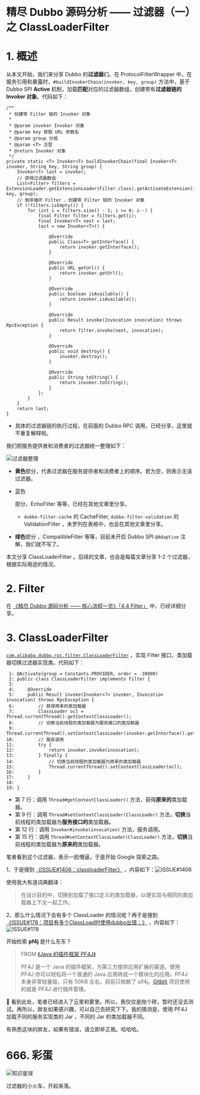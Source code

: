 # 精尽 Dubbo 源码分析 —— 过滤器（一）之 ClassLoaderFilter



# 1. 概述

从本文开始，我们来分享 Dubbo 的**过滤器**们。在 ProtocolFilterWrapper 中，在服务引用和暴露时，`#buildInvokerChain(invoker, key, group)` 方法中，基于 Dubbo SPI **Active** 机制，加载**匹配**对应的过滤器数组，创建带有**过滤器链的 Invoker 对象**。代码如下：

```
/**
 * 创建带 Filter 链的 Invoker 对象
 *
 * @param invoker Invoker 对象
 * @param key 获取 URL 参数名
 * @param group 分组
 * @param <T> 泛型
 * @return Invoker 对象
 */
private static <T> Invoker<T> buildInvokerChain(final Invoker<T> invoker, String key, String group) {
    Invoker<T> last = invoker;
    // 获得过滤器数组
    List<Filter> filters = ExtensionLoader.getExtensionLoader(Filter.class).getActivateExtension(invoker.getUrl(), key, group);
    // 倒序循环 Filter ，创建带 Filter 链的 Invoker 对象
    if (!filters.isEmpty()) {
        for (int i = filters.size() - 1; i >= 0; i--) {
            final Filter filter = filters.get(i);
            final Invoker<T> next = last;
            last = new Invoker<T>() {

                @Override
                public Class<T> getInterface() {
                    return invoker.getInterface();
                }

                @Override
                public URL getUrl() {
                    return invoker.getUrl();
                }

                @Override
                public boolean isAvailable() {
                    return invoker.isAvailable();
                }

                @Override
                public Result invoke(Invocation invocation) throws RpcException {
                    return filter.invoke(next, invocation);
                }

                @Override
                public void destroy() {
                    invoker.destroy();
                }

                @Override
                public String toString() {
                    return invoker.toString();
                }
            };
        }
    }
    return last;
}
```

- 具体的过滤器链的执行过程，在前面的 Dubbo RPC 调用，已经分享，这里就不重复解释啦。

我们把服务提供者和消费者的过滤器统一整理如下：

![过滤器整理](http://www.iocoder.cn/images/Dubbo/2018_11_12/01.png)

- **黄色**部分，代表过滤器在服务提供者和消费者上的顺序。若为空，则表示无该过滤器。

- 蓝色

  部分，EchoFilter 等等，已经在其他文章里分享。

  - `dubbo-filter-cache` 的 CacheFilter, `dubbo-filter-validation` 的 ValidationFilter ，未罗列在表格中，也会在其他文章里分享。

- **绿色**部分 ，CompatibleFilter 等等，目前未开启 Dubbo SPI `@Adaptive` 注解，我们就不写了。

本文分享 ClassLoaderFilter 。后续的文章，也会是每篇文章分享 1-2 个过滤器，根据实际用途的情况。

# 2. Filter

在 [《精尽 Dubbo 源码分析 —— 核心流程一览》「4.4 Filter」](http://svip.iocoder.cn/Dubbo/implementation-intro/?self) 中，已经详细分享。

# 3. ClassLoaderFilter

[`com.alibaba.dubbo.rpc.filter.ClassLoaderFilter`](https://github.com/YunaiV/dubbo/blob/master/dubbo-rpc/dubbo-rpc-api/src/main/java/com/alibaba/dubbo/rpc/filter/ClassLoaderFilter.java) ，实现 Filter 接口，类加载器切换过滤器实现类。代码如下：

```
 1: @Activate(group = Constants.PROVIDER, order = -30000)
 2: public class ClassLoaderFilter implements Filter {
 3: 
 4:     @Override
 5:     public Result invoke(Invoker<?> invoker, Invocation invocation) throws RpcException {
 6:         // 获得原来的类加载器
 7:         ClassLoader ocl = Thread.currentThread().getContextClassLoader();
 8:         // 切换当前线程的类加载器为服务接口的类加载器
 9:         Thread.currentThread().setContextClassLoader(invoker.getInterface().getClassLoader());
10:         // 服务调用
11:         try {
12:             return invoker.invoke(invocation);
13:         } finally {
14:             // 切换当前线程的类加载器为原来的类加载器
15:             Thread.currentThread().setContextClassLoader(ocl);
16:         }
17:     }
18: 
19: }
```

- 第 7 行：调用 `Thread#getContextClassLoader()` 方法，获得**原来的**类加载器。
- 第 9 行：调用 `Thread#setContextClassLoader(ClassLoader)` 方法，**切换**当前线程的类加载器为**服务接口的**类加载器。
- 第 12 行：调用 `Invoker#invoke(invocation)` 方法，服务调用。
- 第 15 行：调用 `Thread#setContextClassLoader(ClassLoader)` 方法，**切换**当前线程的类加载器为**原来的**类加载器。

笔者看到这个过滤器，表示一脸懵逼，于是开始 Google 探索之路。

1、于是搜到 [《ISSUE#1406：classloaderFilter》](https://github.com/apache/incubator-dubbo/issues/1406) ，内容如下：![ISSUE#1406](http://www.iocoder.cn/images/Dubbo/2018_11_12/02.png)

使用我大有道词典翻译：

> 在设计目的中，切换到加载了接口定义的类加载器，以便实现与相同的类加载器上下文一起工作。

2、那么什么情况下会有多个 ClassLoader 的情况呢？再于是搜到 [《ISSUE#178：项目有多个ClassLoad时使用dubbo出错；》](https://github.com/apache/incubator-dubbo/issues/178) ，内容如下：![ISSUE#178](http://www.iocoder.cn/images/Dubbo/2018_11_12/03.png)

开始检索 **pf4j** 是什么东东？

> FROM [《Java 的插件框架 PF4J》](https://www.oschina.net/p/pf4j)
>
> PF4J 是一个 Java 的插件框架，为第三方提供应用扩展的渠道。使用 PF4J 你可以轻松将一个普通的 Java 应用转成一个模块化的应用。PF4J 本身非常轻量级，只有 50KB 左右，目前只依赖了 slf4j。[Gitblit](https://www.oschina.net/p/gitblit) 项目使用的就是 PF4J 进行插件管理。

🙂 看到此处，笔者已经进入了云里和雾里。所以，我仅仅是抛个砖，暂时还没去测试。再所以，胖友如果感兴趣，可以自己去研究下下。我的猜测是，使用 PF4J 加载不同的服务实现类的 Jar ，不同的 Jar 的类加载器不同。

有熟悉这块的胖友，如果有错误，请立即斧正我。哈哈哈。

# 666. 彩蛋

![知识星球](http://www.iocoder.cn/images/Architecture/2017_12_29/01.png)

过滤器的小火车，开起来落。